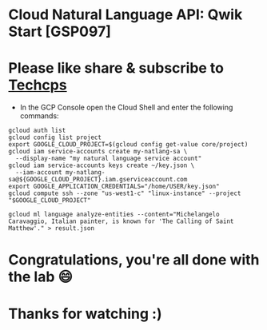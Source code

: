 
# Cloud Natural Language API: Qwik Start [GSP097]

# Please like share & subscribe to [Techcps](https://www.youtube.com/@techcps)

* In the GCP Console open the Cloud Shell and enter the following commands:

```
gcloud auth list
gcloud config list project
export GOOGLE_CLOUD_PROJECT=$(gcloud config get-value core/project)
gcloud iam service-accounts create my-natlang-sa \
  --display-name "my natural language service account"
gcloud iam service-accounts keys create ~/key.json \
  --iam-account my-natlang-sa@${GOOGLE_CLOUD_PROJECT}.iam.gserviceaccount.com
export GOOGLE_APPLICATION_CREDENTIALS="/home/USER/key.json"
gcloud compute ssh --zone "us-west1-c" "linux-instance" --project "$GOOGLE_CLOUD_PROJECT"
```
```
gcloud ml language analyze-entities --content="Michelangelo Caravaggio, Italian painter, is known for 'The Calling of Saint Matthew'." > result.json
```

# Congratulations, you're all done with the lab 😄

# Thanks for watching :)
